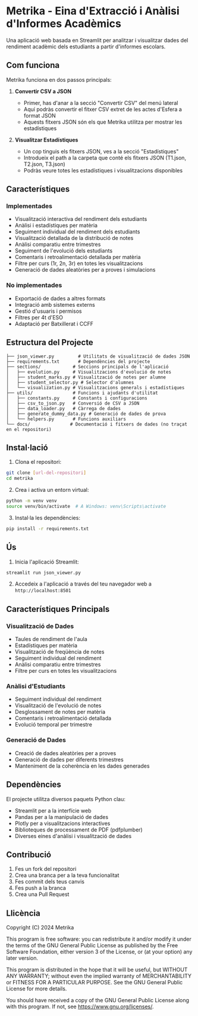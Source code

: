 # Metrika - Eina d'Extracció i Anàlisi d'Informes Acadèmics

Una aplicació web basada en Streamlit per analitzar i visualitzar dades del rendiment acadèmic dels estudiants a partir d'informes escolars.

## Com funciona

Metrika funciona en dos passos principals:

1. **Convertir CSV a JSON**
   - Primer, has d'anar a la secció "Convertir CSV" del menú lateral
   - Aquí podràs convertir el fitxer CSV extret de les actes d'Esfera a format JSON
   - Aquests fitxers JSON són els que Metrika utilitza per mostrar les estadístiques

2. **Visualitzar Estadístiques**
   - Un cop tinguis els fitxers JSON, ves a la secció "Estadístiques"
   - Introdueix el path a la carpeta que conté els fitxers JSON (T1.json, T2.json, T3.json)
   - Podràs veure totes les estadístiques i visualitzacions disponibles

## Característiques

### Implementades
- Visualització interactiva del rendiment dels estudiants
- Anàlisi i estadístiques per matèria
- Seguiment individual del rendiment dels estudiants
- Visualització detallada de la distribució de notes
- Anàlisi comparatiu entre trimestres
- Seguiment de l'evolució dels estudiants
- Comentaris i retroalimentació detallada per matèria
- Filtre per curs (1r, 2n, 3r) en totes les visualitzacions
- Generació de dades aleatòries per a proves i simulacions

### No implementades
- Exportació de dades a altres formats
- Integració amb sistemes externs
- Gestió d'usuaris i permisos
- Filtres per 4t d'ESO
- Adaptació per Batxillerat i CCFF

## Estructura del Projecte

```
├── json_viewer.py         # Utilitats de visualització de dades JSON
├── requirements.txt       # Dependències del projecte
├── sections/            # Seccions principals de l'aplicació
│   ├── evolution.py     # Visualitzacions d'evolució de notes
│   ├── student_marks.py # Visualització de notes per alumne
│   ├── student_selector.py # Selector d'alumnes
│   └── visualization.py # Visualitzacions generals i estadístiques
├── utils/               # Funcions i ajudants d'utilitat
│   ├── constants.py     # Constants i configuracions
│   ├── csv_to_json.py   # Conversió de CSV a JSON
│   ├── data_loader.py   # Càrrega de dades
│   ├── generate_dummy_data.py # Generació de dades de prova
│   └── helpers.py       # Funcions auxiliars
└── docs/               # Documentació i fitxers de dades (no traçat en el repositori)
```

## Instal·lació

1. Clona el repositori:
```bash
git clone [url-del-repositori]
cd metrika
```

2. Crea i activa un entorn virtual:
```bash
python -m venv venv
source venv/bin/activate  # A Windows: venv\Scripts\activate
```

3. Instal·la les dependències:
```bash
pip install -r requirements.txt
```

## Ús

1. Inicia l'aplicació Streamlit:
```bash
streamlit run json_viewer.py
```

2. Accedeix a l'aplicació a través del teu navegador web a `http://localhost:8501`

## Característiques Principals

### Visualització de Dades
- Taules de rendiment de l'aula
- Estadístiques per matèria
- Visualització de freqüència de notes
- Seguiment individual del rendiment
- Anàlisi comparatiu entre trimestres
- Filtre per curs en totes les visualitzacions

### Anàlisi d'Estudiants
- Seguiment individual del rendiment
- Visualització de l'evolució de notes
- Desglossament de notes per matèria
- Comentaris i retroalimentació detallada
- Evolució temporal per trimestre

### Generació de Dades
- Creació de dades aleatòries per a proves
- Generació de dades per diferents trimestres
- Manteniment de la coherència en les dades generades

## Dependències

El projecte utilitza diversos paquets Python clau:
- Streamlit per a la interfície web
- Pandas per a la manipulació de dades
- Plotly per a visualitzacions interactives
- Biblioteques de processament de PDF (pdfplumber)
- Diverses eines d'anàlisi i visualització de dades

## Contribució

1. Fes un fork del repositori
2. Crea una branca per a la teva funcionalitat
3. Fes commit dels teus canvis
4. Fes push a la branca
5. Crea una Pull Request

## Llicència

Copyright (C) 2024  Metrika

This program is free software: you can redistribute it and/or modify
it under the terms of the GNU General Public License as published by
the Free Software Foundation, either version 3 of the License, or
(at your option) any later version.

This program is distributed in the hope that it will be useful,
but WITHOUT ANY WARRANTY; without even the implied warranty of
MERCHANTABILITY or FITNESS FOR A PARTICULAR PURPOSE.  See the
GNU General Public License for more details.

You should have received a copy of the GNU General Public License
along with this program.  If not, see <https://www.gnu.org/licenses/>.
